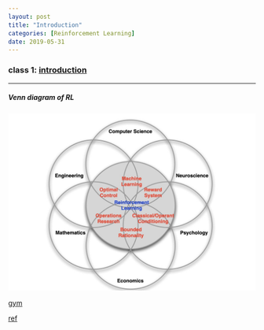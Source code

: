 ```yaml
---
layout: post
title: "Introduction"
categories: [Reinforcement Learning]
date: 2019-05-31
---
```


### class 1: [introduction](/assets/intro_RL.pdf)

---

<h5>Venn diagram of RL</h5>

![VenndiagramRL](/assets/20190531094911.jpg)

[gym](https://gym.openai.com/)

[ref](http://www0.cs.ucl.ac.uk/staff/D.Silver/web/Teaching_files/intro_RL.pdf)
